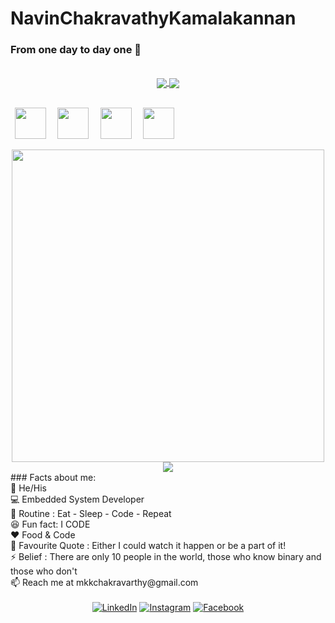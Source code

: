 # NavinChakravathyKamalakannan
### From one day to day one :rocket:
<br />
<div align="center">
 <a href="https://github.com/mkknavin029">
  <img align="center" src="https://github-readme-stats-ten-gilt.vercel.app/api?username=mkknavin029&theme=green&show_icons=true&count_private=true&count_private_pr=true&count_public_pr=true")
" />
</a>
<a href="https://github.com/mkknavin029">
  <img align="center" src="https://github-readme-streak-stats.herokuapp.com/?user=mkknavin029&theme=blueberry" />
</a>
<br>
 <br>
<p align="justify">
  <code> <img height="50" src="https://www.vectorlogo.zone/logos/java/java-ar21.svg"> </code> 
 <code> <img height="50" src="https://www.vectorlogo.zone/logos/nodejs/nodejs-horizontal.svg"> </code>
 <code> <img height="50" src="https://www.vectorlogo.zone/logos/mysql/mysql-ar21.svg"> </code>
  <code> <img height="50" src="https://www.vectorlogo.zone/logos/google_cloud/google_cloud-ar21.svg"> </code>
  </p>
 </div> 
 <div align="center">
   <a href="https://github.com/mkknavin029"><img width="500px" height="500px" src="https://wakatime.com/share/@shravanatirtha/9f5ab2eb-5e37-4116-bc9e-3812f4da1af1.png" /></a>
 <a href="https://github.com/mkknavin029">
  <img align="center" src="https://github-readme-stats.vercel.app/api/wakatime?username=mkknavin029&theme=algolia" />
</a>
 </div>                                 
### Facts about me:<br>
👧 He/His<br>
💻 Embedded System Developer<br>
🔄 Routine : Eat - Sleep - Code - Repeat<br>
😆 Fun fact: I CODE<br>
❤️ Food & Code<br>
📝 Favourite Quote : Either I could watch it happen or be a part of it!<br>
⚡ Belief : There are only 10 people in the world, those who know binary and those who don't<br>
📫 Reach me at mkkchakravarthy@gmail.com<br>
<br />
<div align="center">
<a href="https://www.linkedin.com/in/shravanatirtha" target="_blank"><img src="https://img.shields.io/badge/LinkedIn-%230077B5.svg?&style=flat-square&logo=linkedin&logoColor=white" alt="LinkedIn"></a>
<a href="https://www.instagram.com/shravana.tirtha" target="_blank"><img src="https://img.shields.io/badge/Instagram-%23E4405F.svg?&style=flat-square&logo=instagram&logoColor=white" alt="Instagram"></a>
<a href="https://www.facebook.com/shravanatirtha" target="_blank"><img src="https://img.shields.io/badge/Facebook-%231877F2.svg?&style=flat-square&logo=facebook&logoColor=white" alt="Facebook"></a>
</div>
